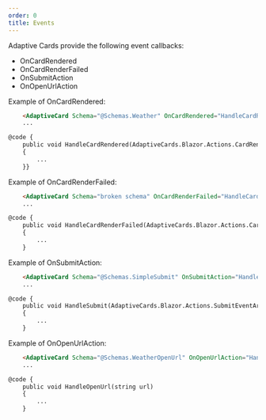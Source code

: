 ```yaml
---
order: 0
title: Events
---
```


Adaptive Cards provide the following event callbacks:

* OnCardRendered
* OnCardRenderFailed
* OnSubmitAction
* OnOpenUrlAction

Example of OnCardRendered:

```html {.line-numbers}
    <AdaptiveCard Schema="@Schemas.Weather" OnCardRendered="HandleCardRendered"></AdaptiveCard>
    ...

@code {
    public void HandleCardRendered(AdaptiveCards.Blazor.Actions.CardRenderedEventArgs eventArgs)
    {
        ...
    }}    
```

Example of OnCardRenderFailed:

```html {.line-numbers}
    <AdaptiveCard Schema="broken schema" OnCardRenderFailed="HandleCardRenderFailed" ></AdaptiveCard>
    ...

@code {
    public void HandleCardRenderFailed(AdaptiveCards.Blazor.Actions.CardRenderFailedEventArgs eventArgs)
    {
        ...
    }
```

Example of OnSubmitAction:

```html {.line-numbers}
    <AdaptiveCard Schema="@Schemas.SimpleSubmit" OnSubmitAction="HandleSubmit"></AdaptiveCard>
    ...

@code {
    public void HandleSubmit(AdaptiveCards.Blazor.Actions.SubmitEventArgs eventArgs)
    {
        ...
    }
```

Example of OnOpenUrlAction:

```html {.line-numbers}
    <AdaptiveCard Schema="@Schemas.WeatherOpenUrl" OnOpenUrlAction="HandleOpenUrl"></AdaptiveCard>
    ...

@code {
    public void HandleOpenUrl(string url)
    {
        ...
    }
```